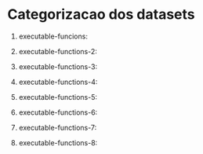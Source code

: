 # Categorizacao dos datasets

1. executable-funcions:

2. executable-functions-2:

3. executable-functions-3:

4. executable-functions-4:

5. executable-functions-5:

6. executable-functions-6:

7. executable-functions-7:

8. executable-functions-8:

